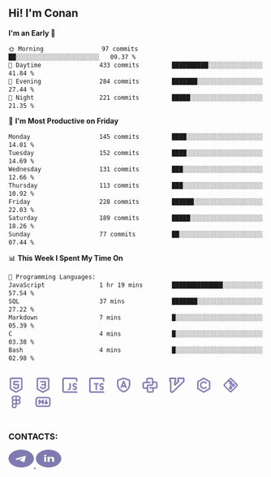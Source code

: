 ## Hi! I'm Conan

<!--START_SECTION:waka-->
**I'm an Early 🐤** 

```text
🌞 Morning                97 commits          ██░░░░░░░░░░░░░░░░░░░░░░░   09.37 % 
🌆 Daytime                433 commits         ██████████░░░░░░░░░░░░░░░   41.84 % 
🌃 Evening                284 commits         ███████░░░░░░░░░░░░░░░░░░   27.44 % 
🌙 Night                  221 commits         █████░░░░░░░░░░░░░░░░░░░░   21.35 % 
```
📅 **I'm Most Productive on Friday** 

```text
Monday                   145 commits         ████░░░░░░░░░░░░░░░░░░░░░   14.01 % 
Tuesday                  152 commits         ████░░░░░░░░░░░░░░░░░░░░░   14.69 % 
Wednesday                131 commits         ███░░░░░░░░░░░░░░░░░░░░░░   12.66 % 
Thursday                 113 commits         ███░░░░░░░░░░░░░░░░░░░░░░   10.92 % 
Friday                   228 commits         ██████░░░░░░░░░░░░░░░░░░░   22.03 % 
Saturday                 189 commits         █████░░░░░░░░░░░░░░░░░░░░   18.26 % 
Sunday                   77 commits          ██░░░░░░░░░░░░░░░░░░░░░░░   07.44 % 
```


📊 **This Week I Spent My Time On** 

```text
💬 Programming Languages: 
JavaScript               1 hr 19 mins        ██████████████░░░░░░░░░░░   57.54 % 
SQL                      37 mins             ███████░░░░░░░░░░░░░░░░░░   27.22 % 
Markdown                 7 mins              █░░░░░░░░░░░░░░░░░░░░░░░░   05.39 % 
C                        4 mins              █░░░░░░░░░░░░░░░░░░░░░░░░   03.38 % 
Bash                     4 mins              █░░░░░░░░░░░░░░░░░░░░░░░░   02.98 % 
```


<!--END_SECTION:waka-->


<br>

<div align="left">
  <img src="icons/skills/html.svg" height="30" alt="html5"/>
  <img width="15"/>
  <img src="icons/skills/css.svg" height="30" alt="css"/>
    <img width="15"/>
  <img src="icons/skills/javascript.svg" height="30" alt="javascript"/>
  <img width="15"/>
  <img src="icons/skills/typescript.svg" height="30" alt="typescript"/>
  <img width="15"/>
  <img src="icons/skills/angular.svg" height="30" alt="angular"/>
  <img width="15"/>
  <img src="icons/skills/python.svg" height="30" alt="python"/>
  <img width="15"/>
  <img src="icons/skills/vim.svg" height="30" alt="vim"  />
  <img width="15"/>
  <img src="icons/skills/c.svg" height="30" alt="c"/>
  <img width="15"/>
  <img src="icons/skills/git.svg" height="30" alt="git"/>
  <img width="15"/>
  <img src="icons/skills/figma.svg" height="30" alt="figma"/>
  <img width="15"/>
  <img src="icons/skills/markdown.svg" height="30" alt="markdown"/>
</div>

<br>


### CONTACTS:

<div align="left">
  <a href="https://t.me/gkkconan">
    <img src="icons/contacts/telegram.svg" width="50" height="35" alt="telegram"/>
  </a>
  <a href="https://www.linkedin.com/in/gkkconan">
    <img src="icons/contacts/linkedin.svg" width="50" height="35" alt="linkedin"/>
  </a>
</div>
